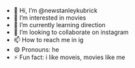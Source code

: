 - 👋 Hi, I’m @newstanleykubrick 
- 👀 I’m interested in movies
- 🌱 I’m currently learning direction 
- 💞️ I’m looking to collaborate on instagram
- 📫 How to reach me in ig
- 😄 Pronouns: he 
- ⚡ Fun fact: i like moveis, movies like me

<!---
psilocybinxx/psilocybinxx is a ✨ special ✨ repository because its `README.md` (this file) appears on your GitHub profile.
You can click the Preview link to take a look at your changes.
--->
